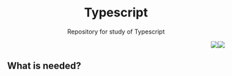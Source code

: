 <h1 align="center">Typescript</h1>
<p align="center">Repository for study of Typescript</p>
<p align="right"><img src="https://img.shields.io/badge/typescript-4.3.5-3178C6?style=for-the-badge&logo=TypeScript"/><img src="https://img.shields.io/badge/yarn-1.22.10-2C8EBB?style=for-the-badge&logo=Yarn"/></p>

## What is needed?
